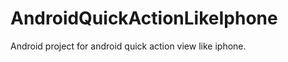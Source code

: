 AndroidQuickActionLikeIphone
============================

 Android project  for android quick action view like iphone. 
